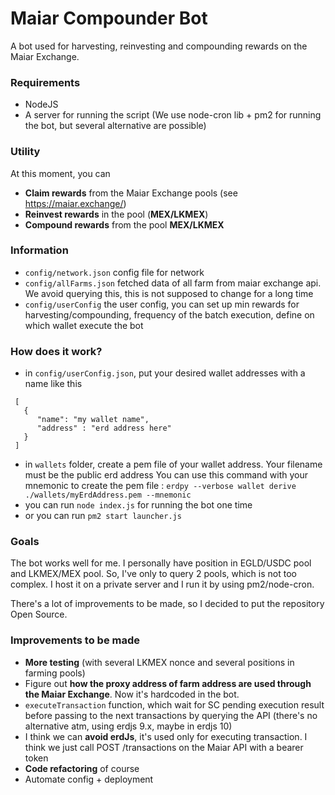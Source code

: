 # Maiar Compounder Bot
A bot used for harvesting, reinvesting and compounding rewards on the Maiar Exchange.

### Requirements
- NodeJS
- A server for running the script (We use node-cron lib + pm2 for running the bot, but several alternative are possible)

### Utility
At this moment, you can
- **Claim rewards** from the Maiar Exchange pools (see https://maiar.exchange/)
- **Reinvest rewards** in the pool (**MEX/LKMEX**)
- **Compound rewards** from the pool **MEX/LKMEX**

### Information
- `config/network.json` config file for network
- `config/allFarms.json` fetched data of all farm from maiar exchange api. We avoid querying this, this is not supposed 
to change for a long time
- `config/userConfig` the user config, you can set up min rewards for harvesting/compounding, frequency of the batch 
execution, define on which wallet execute the bot

### How does it work?
- in `config/userConfig.json`, put your desired wallet addresses with a name like this
```
 [
   { 
      "name": "my wallet name", 
      "address" : "erd address here"
   }
 ]
```
- in `wallets` folder, create a pem file of your wallet address. Your filename must be the public erd address
You can use this command with your mnemonic to create the pem file :
`erdpy --verbose wallet derive ./wallets/myErdAddress.pem --mnemonic`
- you can run `node index.js` for running the bot one time
- or you can run `pm2 start launcher.js`

### Goals
The bot works well for me. I personally have position in EGLD/USDC pool and LKMEX/MEX pool. So, I've only to query
2 pools, which is not too complex. I host it on a private server and I run it by using pm2/node-cron.

There's a lot of improvements to be made, so I decided to put the repository Open Source.

### Improvements to be made
- **More testing** (with several LKMEX nonce and several positions in farming pools)
- Figure out **how the proxy address of farm address are used through the Maiar Exchange**. Now it's hardcoded in the bot.
- `executeTransaction` function, which wait for SC pending execution result before passing to the next transactions 
by querying the API (there's no alternative atm, using erdjs 9.x, maybe in erdjs 10)
- I think we can **avoid erdJs**, it's used only for executing transaction. I think we just call POST /transactions on 
the Maiar API with a bearer token
- **Code refactoring** of course
- Automate config + deployment
